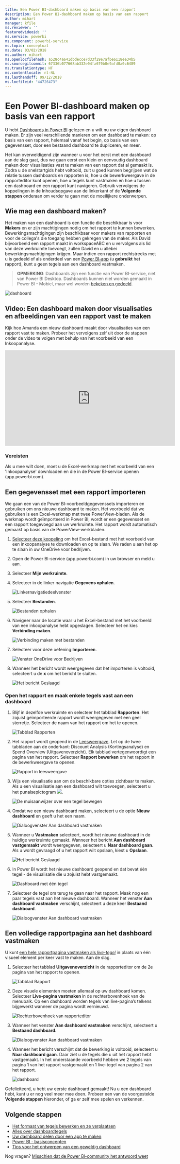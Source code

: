 ```yaml
---
title: Een Power BI-dashboard maken op basis van een rapport
description: Een Power BI-dashboard maken op basis van een rapport
author: mihart
manager: kfile
ms.reviewer: ''
featuredvideoid: ''
ms.service: powerbi
ms.component: powerbi-service
ms.topic: conceptual
ms.date: 03/02/2018
ms.author: mihart
ms.openlocfilehash: a528c4a641dbdecce7d33f29e7afbe6118ee34b5
ms.sourcegitcommit: 67336b077668ab332e04fa670b0e9afd0a0c6489
ms.translationtype: HT
ms.contentlocale: nl-NL
ms.lasthandoff: 09/12/2018
ms.locfileid: "44726473"
---
```

# <a name="create-a-power-bi-dashboard-from-a-report"></a>Een Power BI-dashboard maken op basis van een rapport
U hebt [Dashboards in Power BI](service-dashboards.md) gelezen en u wilt nu uw eigen dashboard maken. Er zijn veel verschillende manieren om een dashboard te maken: op basis van een rapport, helemaal vanaf het begin, op basis van een gegevensset, door een bestaand dashboard te dupliceren, en meer.  

Het kan overweldigend zijn wanneer u voor het eerst met een dashboard aan de slag gaat, dus we gaan eerst een klein en eenvoudig dashboard maken door visualisaties vast te maken van een rapport dat al gemaakt is. Zodra u de snelstartgids hebt voltooid, zult u goed kunnen begrijpen wat de relatie tussen dashboards en rapporten is, hoe u de bewerkweergave in de rapporteditor kunt openen, hoe u tegels kunt vastmaken en hoe u tussen een dashboard en een rapport kunt navigeren. Gebruik vervolgens de koppelingen in de Inhoudsopgave aan de linkerkant of de **Volgende stappen** onderaan om verder te gaan met de moeilijkere onderwerpen.

## <a name="who-can-create-a-dashboard"></a>Wie mag een dashboard maken?
Het maken van een dashboard is een functie die beschikbaar is voor **Makers** en er zijn machtigingen nodig om het rapport te kunnen bewerken. Bewerkingsmachtigingen zijn beschikbaar voor makers van rapporten en voor de collega's die toegang hebben gekregen van de maker. Als David bijvoorbeeld een rapport maakt in workspaceABC en u vervolgens als lid van deze werkruimte toevoegt, zullen David en u allebei bewerkingsmachtigingen krijgen. Maar indien een rapport rechtstreeks met u is gedeeld of als onderdeel van een [Power BI-app](service-install-use-apps.md) (u **gebruikt** het rapport), kunt u geen tegels aan een dashboard vastmaken.

> **OPMERKING**: Dashboards zijn een functie van Power BI-service, niet van Power BI Desktop. Dashboards kunnen niet worden gemaakt in Power BI - Mobiel, maar wel worden [bekeken en gedeeld](consumer/mobile/mobile-apps-view-dashboard.md).
>
> 

![dashboard](media/service-dashboard-create/power-bi-completed-dashboard-small.png)

## <a name="video-create-a-dashboard-by-pinning-visuals-and-images-from-a-report"></a>Video: Een dashboard maken door visualisaties en afbeeldingen van een rapport vast te maken
Kijk hoe Amanda een nieuw dashboard maakt door visualisaties van een rapport vast te maken. Probeer het vervolgens zelf uit door de stappen onder de video te volgen met behulp van het voorbeeld van een Inkoopanalyse.

<iframe width="560" height="315" src="https://www.youtube.com/embed/lJKgWnvl6bQ" frameborder="0" allowfullscreen></iframe>

### <a name="prerequisites"></a>Vereisten
Als u mee wilt doen, moet u de Excel-werkmap met het voorbeeld van een 'Inkoopanalyse' downloaden en die in de Power BI-service openen (app.powerbi.com).

## <a name="import-a-dataset-with-a-report"></a>Een gegevensset met een rapport importeren
We gaan een van de Power BI-voorbeeldgegevenssets importeren en gebruiken om ons nieuwe dashboard te maken. Het voorbeeld dat we gebruiken is een Excel-werkmap met twee PowerView-bladen. Als de werkmap wordt geïmporteerd in Power BI, wordt er een gegevensset en een rapport toegevoegd aan uw werkruimte.  Het rapport wordt automatisch gemaakt op basis van de PowerView-werkbladen.

1. [Selecteer deze koppeling](http://go.microsoft.com/fwlink/?LinkId=529784) om het Excel-bestand met het voorbeeld van een inkoopanalyse te downloaden en op te slaan. We raden u aan het op te slaan in uw OneDrive voor bedrijven.
2. Open de Power BI-service (app.powerbi.com) in uw browser en meld u aan.
3. Selecteer **Mijn werkruimte**.
4. Selecteer in de linker navigatie **Gegevens ophalen**.

    ![Linkernavigatiedeelvenster](media/service-dashboard-create/power-bi-get-data3.png)
5. Selecteer **Bestanden**.

   ![Bestanden ophalen](media/service-dashboard-create/power-bi-select-files.png)
6. Navigeer naar de locatie waar u het Excel-bestand met het voorbeeld van een inkoopanalyse hebt opgeslagen. Selecteer het en kies **Verbinding maken**.

   ![Verbinding maken met bestanden](media/service-dashboard-create/power-bi-connectnew.png)
7. Selecteer voor deze oefening **Importeren**.

    ![Venster OneDrive voor Bedrijven](media/service-dashboard-create/power-bi-import.png)
8. Wanneer het bericht wordt weergegeven dat het importeren is voltooid, selecteert u de **x** om het bericht te sluiten.

   ![Het bericht Geslaagd](media/service-dashboard-create/power-bi-view-datasetnew.png)

### <a name="open-the-report-and-pin-some-tiles-to-a-dashboard"></a>Open het rapport en maak enkele tegels vast aan een dashboard
1. Blijf in dezelfde werkruimte en selecteer het tabblad **Rapporten**. Het zojuist geïmporteerde rapport wordt weergegeven met een geel sterretje. Selecteer de naam van het rapport om het te openen.

    ![Tabblad Rapporten](media/service-dashboard-create/power-bi-reports.png)
2. Het rapport wordt geopend in de [Leesweergave](service-reading-view-and-editing-view.md). Let op de twee tabbladen aan de onderkant: Discount Analysis (Kortingsanalyse) en Spend Overview (Uitgavenoverzicht). Elk tabblad vertegenwoordigt een pagina van het rapport.
    Selecteer **Rapport bewerken** om het rapport in de bewerkweergave te openen.

    ![Rapport in leesweergave](media/service-dashboard-create/power-bi-reading-view.png)
3. Wijs een visualisatie aan om de beschikbare opties zichtbaar te maken. Als u een visualisatie aan een dashboard wilt toevoegen, selecteert u het punaisepictogram ![](media/service-dashboard-create/power-bi-pin-icon.png).

    ![De muisaanwijzer over een tegel bewegen](media/service-dashboard-create/power-bi-hover.png)
4. Omdat we een nieuw dashboard maken, selecteert u de optie **Nieuw dashboard** en geeft u het een naam.

   ![Dialoogvenster Aan dashboard vastmaken](media/service-dashboard-create/power-bi-pin-tile.png)
5. Wanneer u **Vastmaken** selecteert, wordt het nieuwe dashboard in de huidige werkruimte gemaakt. Wanneer het bericht **Aan dashboard vastgemaakt** wordt weergegeven, selecteert u **Naar dashboard gaan**. Als u wordt gevraagd of u het rapport wilt opslaan, kiest u **Opslaan**.

     ![Het bericht Geslaagd](media/service-dashboard-create/power-bi-pin-success.png)
6. In Power BI wordt het nieuwe dashboard geopend en dat bevat één tegel - de visualisatie die u zojuist hebt vastgemaakt.

   ![Dashboard met één tegel](media/service-dashboard-create/power-bi-pinned.png)
7. Selecteer de tegel om terug te gaan naar het rapport. Maak nog een paar tegels vast aan het nieuwe dashboard. Wanneer het venster **Aan dashboard vastmaken** verschijnt, selecteert u deze keer **Bestaand dashboard**.  

   ![Dialoogvenster Aan dashboard vastmaken](media/service-dashboard-create/power-bi-existing-dashboard.png)

## <a name="pin-an-entire-report-page-to-the-dashboard"></a>Een volledige rapportpagina aan het dashboard vastmaken
U kunt [een hele rapportpagina vastmaken als *live-tegel*](service-dashboard-pin-live-tile-from-report.md) in plaats van één visueel element per keer vast te maken. Aan de slag.

1. Selecteer het tabblad **Uitgavenoverzicht** in de rapporteditor om de 2e pagina van het rapport te openen.

   ![Tabblad Rapport](media/service-dashboard-create/power-bi-page-tab.png)

2. Deze visuele elementen moeten allemaal op uw dashboard komen.  Selecteer **Live-pagina vastmaken** in de rechterbovenhoek van de menubalk. Op een dashboard worden tegels van live-pagina’s telkens bijgewerkt wanneer de pagina wordt vernieuwd.

   ![Rechterbovenhoek van rapporteditor](media/service-dashboard-create/power-bi-pin-live.png)

3. Wanneer het venster **Aan dashboard vastmaken** verschijnt, selecteert u **Bestaand dashboard**.

   ![Dialoogvenster Aan dashboard vastmaken](media/service-dashboard-create/power-bi-pin-live2.png)

4. Wanneer het bericht verschijnt dat de bewerking is voltooid, selecteert u **Naar dashboard gaan**. Daar ziet u de tegels die u uit het rapport hebt vastgemaakt. In het onderstaande voorbeeld hebben we 2 tegels van pagina 1 van het rapport vastgemaakt en 1 live-tegel van pagina 2 van het rapport.

   ![dashboard](media/service-dashboard-create/power-bi-dashboard.png)

Gefeliciteerd, u hebt uw eerste dashboard gemaakt! Nu u een dashboard hebt, kunt u er nog veel meer mee doen.  Probeer een van de voorgestelde **Volgende stappen** hieronder, of ga er zelf mee spelen en verkennen.   

## <a name="next-steps"></a>Volgende stappen
* [Het formaat van tegels bewerken en ze verplaatsen](service-dashboard-edit-tile.md)
* [Alles over dashboardtegels](service-dashboard-tiles.md)
* [Uw dashboard delen door een app te maken](service-create-distribute-apps.md)
* [Power BI - basisconcepten](service-basic-concepts.md)
* [Tips voor het ontwerpen van een geweldig dashboard](service-dashboards-design-tips.md)

Nog vragen? [Misschien dat de Power BI-community het antwoord weet](http://community.powerbi.com/)
